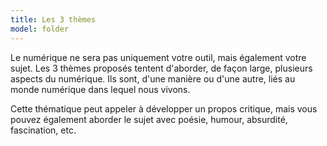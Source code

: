 ```yaml
---
title: Les 3 thèmes
model: folder
---
```


Le numérique ne sera pas uniquement votre outil, mais également votre sujet. Les 3 thèmes proposés tentent d'aborder, de façon large, plusieurs aspects du numérique. Ils sont, d'une manière ou d'une autre, liés au monde numérique dans lequel nous vivons.

Cette thématique peut appeler à développer un propos critique, mais vous pouvez également aborder le sujet avec poésie, humour, absurdité, fascination, etc.